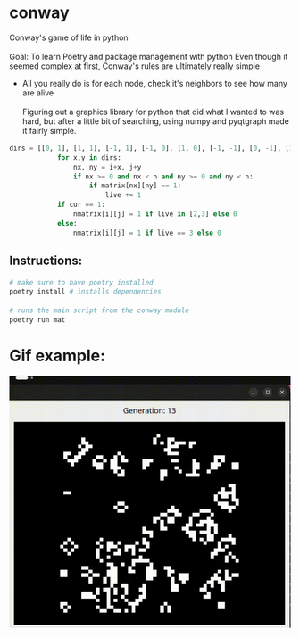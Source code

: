 # conway
Conway's game of life in python
<br><br>
Goal: To learn Poetry and package management with python
Even though it seemed complex at first, Conway's rules are ultimately really simple
- All you really do is for each node, check it's neighbors to see how many are alive
<br><br>
Figuring out a graphics library for python that did what I wanted to was hard, but after a little bit of searching, using numpy and pyqtgraph made it fairly simple.
```python
dirs = [[0, 1], [1, 1], [-1, 1], [-1, 0], [1, 0], [-1, -1], [0, -1], [1, -1] ]
            for x,y in dirs:
                nx, ny = i+x, j+y
                if nx >= 0 and nx < n and ny >= 0 and ny < n:
                    if matrix[nx][ny] == 1:
                        live += 1
            if cur == 1:
                nmatrix[i][j] = 1 if live in [2,3] else 0
            else:
                nmatrix[i][j] = 1 if live == 3 else 0
```

## Instructions:
```bash
# make sure to have poetry installed
poetry install # installs dependencies

# runs the main script from the conway module
poetry run mat 
```

# Gif example:
![hippo](/assets/example.gif)
